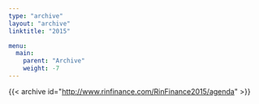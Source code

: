 ```yaml
---
type: "archive"
layout: "archive"
linktitle: "2015"

menu:
  main:
    parent: "Archive"
    weight: -7
---
```


{{< archive id="http://www.rinfinance.com/RinFinance2015/agenda" >}}

